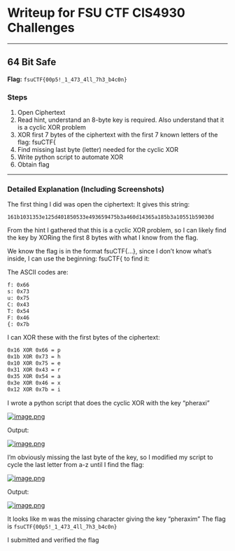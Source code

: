 # Writeup for FSU CTF CIS4930 Challenges

---

## 64 Bit Safe

**Flag:** `fsuCTF{00p5!_1_473_4ll_7h3_b4c0n}`

### Steps

1.	Open Ciphertext
2.	Read hint, understand an 8-byte key is required. Also understand that it is a cyclic XOR problem
3.	XOR first 7 bytes of the ciphertext with the first 7 known letters of the flag: fsuCTF{
4.	Find missing last byte (letter) needed for the cyclic XOR
5.	Write python script to automate XOR
6.	Obtain flag


---

### Detailed Explanation (Including Screenshots)

The first thing I did was open the ciphertext:
It gives this string:

`161b1031353e125d401850533e493659475b3a460d14365a185b3a10551b59030d`

From the hint I gathered that this is a cyclic XOR problem, so I can likely find the key by XORing the first 8 bytes with what I know from the flag.

We know the flag is in the format fsuCTF{…}, since I don’t know what’s inside, I can use the beginning: fsuCTF{ to find it:

The ASCII codes are:
```bash
f: 0x66
s: 0x73
u: 0x75
C: 0x43
T: 0x54
F: 0x46
{: 0x7b
```

I can XOR these with the first bytes of the ciphertext:
```bash
0x16 XOR 0x66 = p
0x1b XOR 0x73 = h
0x10 XOR 0x75 = e
0x31 XOR 0x43 = r
0x35 XOR 0x54 = a
0x3e XOR 0x46 = x
0x12 XOR 0x7b = i
```


I wrote a python script that does the cyclic XOR with the key “pheraxi”

[![image.png](https://i.postimg.cc/pXmcHYRV/image.png)](https://postimg.cc/2Vf7dW1g)

Output:

[![image.png](https://i.postimg.cc/W4v5gBrt/image.png)](https://postimg.cc/gxgyPBgP)

I’m obviously missing the last byte of the key, so I modified my script to cycle the last letter from a-z until I find the flag:

[![image.png](https://i.postimg.cc/LX4v0jxp/image.png)](https://postimg.cc/QBPpFKL4)

Output:

[![image.png](https://i.postimg.cc/L4bvNYfc/image.png)](https://postimg.cc/nMqvLL32)

It looks like m was the missing character giving the key “pheraxim”
The flag is `fsuCTF{00p5!_1_473_4ll_7h3_b4c0n}`

I submitted and verified the flag
